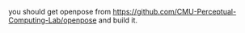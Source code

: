 you should get openpose from https://github.com/CMU-Perceptual-Computing-Lab/openpose and build it.
